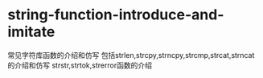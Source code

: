 # string-function-introduce-and-imitate
常见字符库函数的介绍和仿写
包括strlen,strcpy,strncpy,strcmp,strcat,strncat的介绍和仿写
strstr,strtok,strerror函数的介绍
